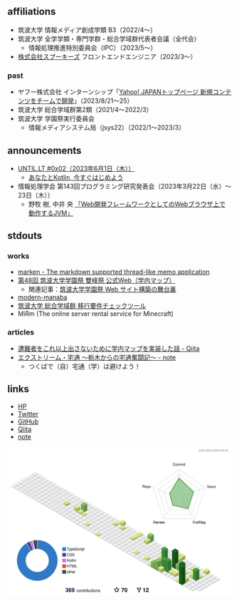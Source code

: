 ## affiliations
- 筑波大学 情報メディア創成学類 B3（2022/4〜）
- 筑波大学 全学学類・専門学群・総合学域群代表者会議（全代会）
  - 情報処理推進特別委員会（IPC）（2023/5〜）
- [株式会社スプーキーズ](https://www.spookies.co.jp/) フロントエンドエンジニア（2023/3〜）

### past
- ヤフー株式会社 インターンシップ「[Yahoo! JAPANトップページ
新規コンテンツをチームで開発](https://about.yahoo.co.jp/hr/internship/1002/)」（2023/8/21〜25）
- 筑波大学 総合学域群第2類（2021/4〜2022/3）
- 筑波大学 学園祭実行委員会
  - 情報メディアシステム局（jsys22）（2022/1〜2023/3）

## announcements
- [UNTIL.LT #0x02（2023年6月1日（木））](https://until-tsukuba.github.io/events/2023/until-lt0x02/)
  - [あなたとKotlin, 今すぐはじめよう](https://speakerdeck.com/chururi/anatatokotlin-jin-suguhazimeyou-until-dot-lt-number-0x02)
- 情報処理学会 第143回プログラミング研究発表会（2023年3月22日（水）～23日（木））
  - 野牧 樹, 中井 央 [「Web開発フレームワークとしてのWebブラウザ上で動作するJVM」](https://sigpro.ipsj.or.jp/pro2022-5/program/)

## stdouts
### works
- [marken - The markdown supported thread-like memo application](https://boke.itsu.dev/marken/)
- [第48回 筑波大学学園祭 雙峰祭 公式Web（学内マップ）](https://qiita.com/chururi/items/93ab81aad98fd8456e15)
  - 関連記事：[筑波大学学園祭 Web サイト構築の舞台裏](https://zenn.dev/inaniwaudon/articles/e4d6d326c4c18b)
- [modern-manaba](https://chrome.google.com/webstore/detail/modern-manaba/oimcohooopcpjnmdgijjicdhkifopbli?hl=ja)
- [筑波大学 総合学域群 移行要件チェックツール](https://boke.itsu.dev/scs-migration-checker/)
- MiRm (The online server rental service for Minecraft)

### articles
- [遭難者をこれ以上出さないために学内マップを実装した話 - Qiita](https://qiita.com/chururi/items/93ab81aad98fd8456e15)
- [エクストリーム・宅通 ～栃木からの宅通奮闘記～ - note](https://note.com/chururi___/n/n9aebe31764fe)
  - つくばで（自）宅通（学）は避けよう！

## links
- [HP](https;//boke.itsu.dev/)
- [Twitter](https://twitter.com/chururi_)
- [GitHub](https://github.com/itsu-dev)
- [Qiita](https://qiita.com/chururi)
- [note](https://note.com/chururi___)

![](./profile-3d-contrib/profile-green-animate.svg)
